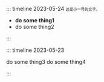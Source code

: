 ::: timeline 2023-05-24 <small style="font-size:10px">这是小一号的文字。</small>

- **do some thing1**
- do some thing2

:::

::: timeline 2023-05-23

do some thing3
do some thing4

:::
